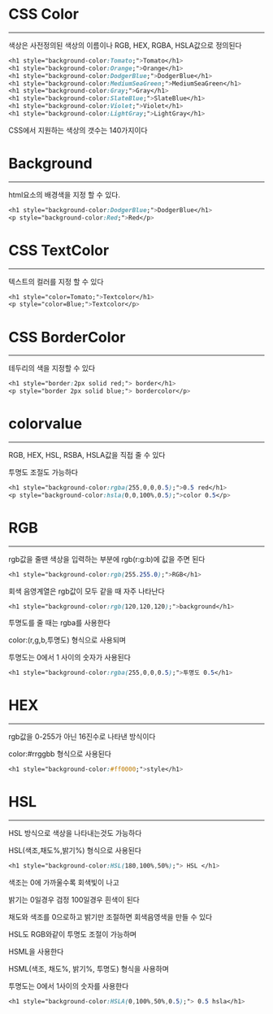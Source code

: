 # CSS Color
------------------
색상은 사전정의된 색상의 이름이나 RGB, HEX, RGBA, HSLA값으로 정의된다

```CSS
<h1 style="background-color:Tomato;">Tomato</h1>
<h1 style="background-color:Orange;">Orange</h1>
<h1 style="background-color:DodgerBlue;">DodgerBlue</h1>
<h1 style="background-color:MediumSeaGreen;">MediumSeaGreen</h1>
<h1 style="background-color:Gray;">Gray</h1>
<h1 style="background-color:SlateBlue;">SlateBlue</h1>
<h1 style="background-color:Violet;">Violet</h1>
<h1 style="background-color:LightGray;">LightGray</h1>
```
CSS에서 지원하는 색상의 갯수는 140가지이다

# Background
--------------
html요소의 배경색을 지정 할 수 있다.

```CSS
<h1 style="background-color:DodgerBlue;">DodgerBlue</h1>
<p style="background-color:Red;">Red</p>
```

# CSS TextColor
--------------------
텍스트의 컬러를 지정 할 수 있다

```CSS
<h1 style="color=Tomato;">Textcolor</h1>
<p style="color=Blue;">Textcolor</p>
```

# CSS BorderColor
-----------------
테두리의 색을 지정할 수 있다

```CSS
<h1 style="border:2px solid red;"> border</h1>
<p style="border 2px solid blue;"> bordercolor</p>
```

# colorvalue
----------------
RGB, HEX, HSL, RSBA, HSLA값을 직접 줄 수 있다

투명도 조절도 가능하다

```CSS
<h1 style="background-color:rgba(255,0,0,0.5);">0.5 red</h1>
<p style="background-color:hsla(0,0,100%,0.5);">color 0.5</p>
```

# RGB
-----------------
rgb값을 줄땐 색상을 입력하는 부분에 rgb(r:g:b)에 값을 주면 된다

```CSS
<h1 style="background-color:rgb(255.255.0);">RGB</h1>
```

회색 음영계열은 rgb값이 모두 같을 때 자주 나타난다

```CSS
<h1 style="background-color:rgb(120,120,120);">background</h1>
```

투명도를 줄 때는 rgba를 사용한다

color:(r,g,b,투명도) 형식으로 사용되며

투명도는 0에서 1 사이의 숫자가 사용된다

```CSS
<h1 style="background-color:rgba(255,0,0,0.5);">투명도 0.5</h1>
```

# HEX
-----------------
rgb값을 0-255가 아닌 16진수로 나타낸 방식이다

color:#rrggbb 형식으로 사용된다

```CSS
<h1 style="background-color:#ff0000;">style</h1>
```
# HSL
--------------------
HSL 방식으로 색상을 나타내는것도 가능하다

HSL(색조,채도%,밝기%) 형식으로 사용된다

```CSS
<h1 style="background-color:HSL(180,100%,50%);"> HSL </h1>
```

색조는 0에 가까울수록 회색빛이 나고

밝기는 0일경우 검정 100일경우 흰색이 된다

채도와 색조를 0으로하고 밝기만 조절하면 회색음영색을 만들 수 있다

HSL도 RGB와같이 투명도 조절이 가능하며

HSML을 사용한다

HSML(색조, 채도%, 밝기%, 투명도) 형식을 사용하며

투명도는 0에서 1사이의 숫자를 사용한다

```CSS
<h1 style="background-color:HSLA(0,100%,50%,0.5);"> 0.5 hsla</h1>
```
